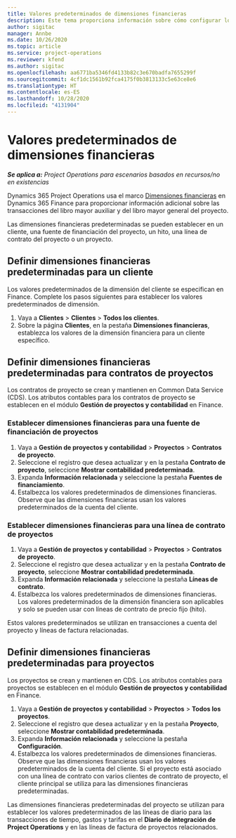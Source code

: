 ```yaml
---
title: Valores predeterminados de dimensiones financieras
description: Este tema proporciona información sobre cómo configurar los valores predeterminados de la dimensión financiera.
author: sigitac
manager: Annbe
ms.date: 10/26/2020
ms.topic: article
ms.service: project-operations
ms.reviewer: kfend
ms.author: sigitac
ms.openlocfilehash: aa6771ba5346fd4133b82c3e670badfa7655299f
ms.sourcegitcommit: 4cf1dc1561b92fca4175f0b3813133c5e63ce8e6
ms.translationtype: HT
ms.contentlocale: es-ES
ms.lasthandoff: 10/28/2020
ms.locfileid: "4131904"
---
```

# <a name="financial-dimension-defaults"></a>Valores predeterminados de dimensiones financieras

_**Se aplica a:** Project Operations para escenarios basados en recursos/no en existencias_

Dynamics 365 Project Operations usa el marco [Dimensiones financieras](https://docs.microsoft.com/dynamics365/finance/general-ledger/financial-dimensions) en Dynamics 365 Finance para proporcionar información adicional sobre las transacciones del libro mayor auxiliar y del libro mayor general del proyecto.

Las dimensiones financieras predeterminadas se pueden establecer en un cliente, una fuente de financiación del proyecto, un hito, una línea de contrato del proyecto o un proyecto.

## <a name="define-default-financial-dimensions-for-a-customer"></a>Definir dimensiones financieras predeterminadas para un cliente

Los valores predeterminados de la dimensión del cliente se especifican en Finance. Complete los pasos siguientes para establecer los valores predeterminados de dimensión.

1. Vaya a **Clientes** > **Clientes** > **Todos los clientes**.
2. Sobre la página **Clientes**, en la pestaña **Dimensiones financieras**, establezca los valores de la dimensión financiera para un cliente específico.

## <a name="define-default-financial-dimensions-for-project-contracts"></a>Definir dimensiones financieras predeterminadas para contratos de proyectos

Los contratos de proyecto se crean y mantienen en Common Data Service (CDS). Los atributos contables para los contratos de proyecto se establecen en el módulo **Gestión de proyectos y contabilidad** en Finance.

### <a name="set-financial-dimensions-for-a-project-funding-source"></a>Establecer dimensiones financieras para una fuente de financiación de proyectos

1. Vaya a **Gestión de proyectos y contabilidad** > **Proyectos** > **Contratos de proyecto**.
2. Seleccione el registro que desea actualizar y en la pestaña **Contrato de proyecto**, seleccione **Mostrar contabilidad predeterminada**.
3. Expanda **Información relacionada** y seleccione la pestaña **Fuentes de financiamiento**.
4. Estalbezca los valores predeterminados de dimensiones financieras. Observe que las dimensiones financieras usan los valores predeterminados de la cuenta del cliente.

### <a name="set-financial-dimensions-for-a-project-contract-line"></a>Establecer dimensiones financieras para una línea de contrato de proyectos

1. Vaya a **Gestión de proyectos y contabilidad** > **Proyectos** > **Contratos de proyecto**.
2. Seleccione el registro que desea actualizar y en la pestaña **Contrato de proyecto**, seleccione **Mostrar contabilidad predeterminada**.
3. Expanda **Información relacionada** y seleccione la pestaña **Líneas de contrato**.
4. Estalbezca los valores predeterminados de dimensiones financieras. Los valores predeterminados de la dimensión financiera son aplicables y solo se pueden usar con líneas de contrato de precio fijo (hito).

Estos valores predeterminados se utilizan en transacciones a cuenta del proyecto y líneas de factura relacionadas.

## <a name="define-default-financial-dimensions-for-projects"></a>Definir dimensiones financieras predeterminadas para proyectos

Los proyectos se crean y mantienen en CDS. Los atributos contables para proyectos se establecen en el módulo **Gestión de proyectos y contabilidad** en Finance.

1. Vaya a **Gestión de proyectos y contabilidad** > **Proyectos** > **Todos los proyectos**.
2. Seleccione el registro que desea actualizar y en la pestaña **Proyecto**, seleccione **Mostrar contabilidad predeterminada**.
3. Expanda **Información relacionada** y seleccione la pestaña **Configuración**.
4. Estalbezca los valores predeterminados de dimensiones financieras. Observe que las dimensiones financieras usan los valores predeterminados de la cuenta del cliente. Si el proyecto está asociado con una línea de contrato con varios clientes de contrato de proyecto, el cliente principal se utiliza para las dimensiones financieras predeterminadas.

Las dimensiones financieras predeterminadas del proyecto se utilizan para establecer los valores predeterminados de las líneas de diario para las transacciones de tiempo, gastos y tarifas en el **Diario de integración de Project Operations** y en las líneas de factura de proyectos relacionados.
